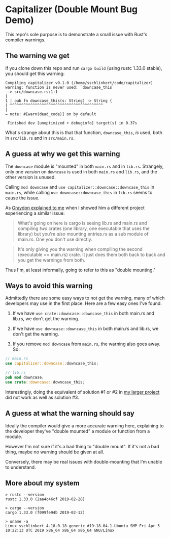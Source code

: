 # Capitalizer (Double Mount Bug Demo)

This repo's sole purpose is to demonstrate a small issue with Rust's compiler warnings. 

## The warning we get

If you clone down this repo and run `cargo build` (using rustc 1.33.0 stable), you should get this warning:

```text
Compiling capitalizer v0.1.0 (/home/sschlinkert/code/capitalizer)
warning: function is never used: `downcase_this`
--> src/downcase.rs:1:1
|
1 | pub fn downcase_this(s: String) -> String {
| ^^^^^^^^^^^^^^^^^^^^^^^^^^^^^^^^^^^^^^^^^
|
= note: #[warn(dead_code)] on by default

 Finished dev [unoptimized + debuginfo] target(s) in 0.37s
```

What's strange about this is that that function, `downcase_this`, _is_ used, both in `src/lib.rs` and in `src/main.rs`. 

## A guess at why we get this warning

The `downcase` module is "mounted" in both `main.rs` and in `lib.rs`. Strangely, only one _version_ on `downcase` is used in both `main.rs` and `lib.rs`, and the other version is unused.

Calling `mod downcase` and `use capitalizer::downcase::downcase_this` in `main.rs`, while calling `use downcase::downcase_this` in `lib.rs` seems to cause the issue. 

As [Graydon explained to me](https://octodon.social/@graydon/102069460491920758) when I showed him a different project experiencing a similar issue: 

> What's going on here is cargo is seeing lib.rs and main.rs and compiling _two_ crates (one library, one executable that uses the library) but you're _also_ mounting entries.rs as a sub module of main.rs. One you don't use directly.

> It's only giving you the warning when compiling the second (executable == main.rs) crate. It just does them both back to back and you get the warnings from both.

Thus I'm, at least informally, going to refer to this as "double mounting."

## Ways to avoid this warning

Admittedly there are some easy ways to not get the warning, many of which developers may use in the first place. Here are a few easy ones I've found.

1. If we have `use crate::downcase::downcase_this` in both main.rs and lib.rs, we don't get the warning.

2. If we have `use downcase::downcase_this` in both main.rs and lib.rs, we don't get the warning.

3. If you remove `mod downcase` from `main.rs`, the warning also goes away. So:

```rust
// main.rs
use capitalizer::downcase::downcase_this;
```

```rust
// lib.rs
pub mod downcase;
use crate::downcase::downcase_this;
```

Interestingly, doing the equivalent of solution #1 or #2 in [my larger project](https://github.com/sts10/medic/tree/reorg) did not work as well as solution #3.

## A guess at what the warning should say

Ideally the compiler would give a more accurate warning here, explaining to the developer they've "double mounted" a module or function from a module. 

However I'm not sure if it's a bad thing to "double mount". If it's not a bad thing, maybe no warning should be given at all. 

Conversely, there may be real issues with double-mounting that I'm unable to understand.

## More about my system

```text
> rustc --version
rustc 1.33.0 (2aa4c46cf 2019-02-28)

> cargo --version
cargo 1.33.0 (f099fe94b 2019-02-12)

> uname -a
Linux sschlinkert 4.18.0-18-generic #19~18.04.1-Ubuntu SMP Fri Apr 5 10:22:13 UTC 2019 x86_64 x86_64 x86_64 GNU/Linux
```
